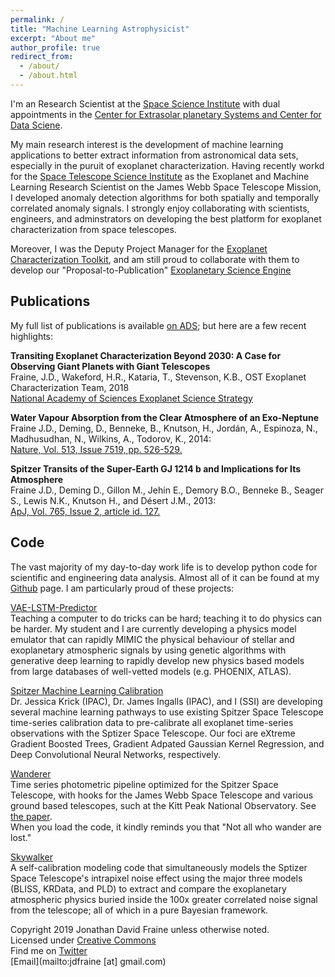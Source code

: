 ```yaml
---
permalink: /
title: "Machine Learning Astrophysicist"
excerpt: "About me"
author_profile: true
redirect_from: 
  - /about/
  - /about.html
---
```


I'm an Research Scientist at the [Space Science Institute](http://spacescience.org/) with dual appointments in the [Center for Extrasolar planetary Systems and Center for Data Sciene](https://www.spacescience.org/research.php).

My main research interest is the development of machine learning applications to better extract information from astronomical data sets, especially in the puruit of exoplanet characterization. Having recently workd for the [Space Telescope Science Institute](http://www.stsci.edu/) as the Exoplanet and Machine Learning Research Scientist on the James Webb Space Telescope Mission, I developed anomaly detection algorithms for both spatially and temporally correlated anomaly signals. I strongly enjoy collaborating with scientists, engineers, and adminstrators on developing the best platform for exoplanet characterization from space telescopes.

Moreover, I was the Deputy Project Manager for the [Exoplanet Characterization Toolkit](https://github.com/exoctk), and am still proud to collaborate with them to develop our "Proposal-to-Publication" [Exoplanetary Science Engine](https://exoctk.stsci.edu/)


## Publications  
My full list of publications is available [on ADS](http://adsabs.harvard.edu/cgi-bin/nph-abs_connect?return_req=no_params&author=Fraine&db_key=PRE); but here are a few recent highlights:

**Transiting Exoplanet Characterization Beyond 2030: A Case for Observing Giant Planets with Giant Telescopes**  
Fraine, J.D., Wakeford, H.R., Kataria, T., Stevenson, K.B., OST Exoplanet Characterization Team, 2018  
[National Academy of Sciences Exoplanet Science Strategy](https://astrobiology.nasa.gov/news/exoplanet-science-strategy/)

**Water Vapour Absorption from the Clear Atmosphere of an Exo-Neptune**  
Fraine J.D., Deming, D., Benneke, B., Knutson, H., Jordán, A., Espinoza, N., Madhusudhan, N., Wilkins, A., Todorov, K., 2014:  
[Nature, Vol. 513, Issue 7519, pp. 526-529.](https://www.nature.com/articles/nature13785?proof=true&platform=oscar&draft=journal)


**Spitzer Transits of the Super-Earth GJ 1214 b and Implications for Its Atmosphere**  
Fraine J.D., Deming D., Gillon M., Jehin E., Demory B.O., Benneke B., Seager S., Lewis N.K., Knutson H., and Désert J.M., 2013:  
[ApJ, Vol. 765, Issue 2, article id. 127.](https://iopscience.iop.org/article/10.1088/0004-637X/765/1/24)

## Code
The vast majority of my day-to-day work life is to develop python code for scientific and engineering data analysis. Almost all of it can be found at my [Github](https://github.com/exowanderer) page.
I am particularly proud of these projects:  

[VAE-LSTM-Predictor](https://github.com/exowanderer/vaelstmpredictor)  
    Teaching a computer to do tricks can be hard; teaching it to do physics can be harder. My student and I are currently developing a physics model emulator that can rapidly MIMIC the physical behaviour of stellar and exoplanetary atmospheric signals by using genetic algorithms with generative deep learning to rapidly develop new physics based models from large databases of well-vetted models (e.g. PHOENIX, ATLAS).

[Spitzer Machine Learning Calibration](http://github.com/exowanderer/SpitzerDeeplearningNetwork)  
    Dr. Jessica Krick (IPAC), Dr. James Ingalls (IPAC), and I (SSI) are developing several machine learning pathways to use existing Spitzer Space Telescope time-series calibration data to pre-calibrate all exoplanet time-series observations with the Sptizer Space Telescope. Our foci are eXtreme Gradient Boosted Trees, Gradient Adpated Gaussian Kernel Regression, and Deep Convolutional Neural Networks, respectively. 


[Wanderer](https://github.com/exowanderer/Wanderer)  
    Time series photometric pipeline optimized for the Spitzer Space Telescope, with hooks for the James Webb Space Telescope and various ground based telescopes, such at the Kitt Peak National Observatory. See [the paper](https://iopscience.iop.org/article/10.1088/0004-637X/765/1/24).  
    When you load the code, it kindly reminds you that "Not all who wander are lost."


[Skywalker](http://github.com/munozcar/skywalker)  
    A self-calibration modeling code that simultaneously models the Sptizer Space Telescope's intrapixel noise effect using the major three models (BLISS, KRData, and PLD) to extract and compare the exoplanetary atmospheric physics buried inside the 100x greater correlated noise signal from the telescope; all of which in a pure Bayesian framework.

Copyright 2019 Jonathan David Fraine unless otherwise noted.  
Licensed under [Creative Commons](http://creativecommons.org/licenses/by-nc-sa/3.0/)  
Find me on [Twitter](https://twitter.com/exowanderer)  
[Email](mailto:jdfraine [at] gmail.com)
